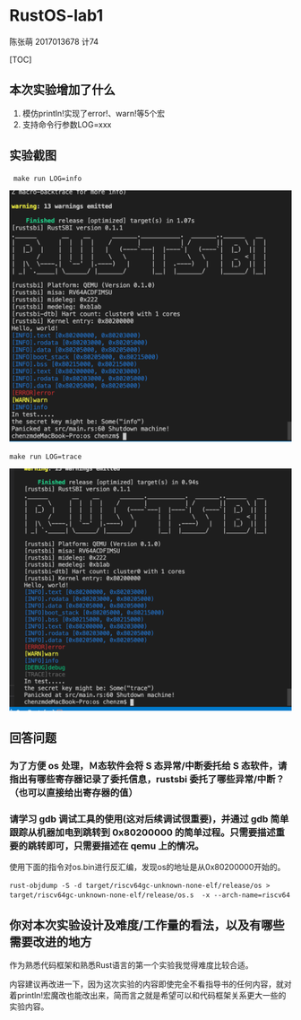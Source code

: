 # RustOS-lab1

陈张萌 2017013678 计74

[TOC]

## 本次实验增加了什么

1. 模仿println!实现了error!、warn!等5个宏
2. 支持命令行参数LOG=xxx

## 实验截图

` make run LOG=info`

![](./lab1/info.png)

`make run LOG=trace`

![](./lab1/trace.png)

## 回答问题

### 为了方便 os 处理，Ｍ态软件会将 S 态异常/中断委托给 S 态软件，请指出有哪些寄存器记录了委托信息，rustsbi 委托了哪些异常/中断？（也可以直接给出寄存器的值）



### 请学习 gdb 调试工具的使用(这对后续调试很重要)，并通过 gdb 简单跟踪从机器加电到跳转到 0x80200000 的简单过程。只需要描述重要的跳转即可，只需要描述在 qemu 上的情况。

使用下面的指令对os.bin进行反汇编，发现os的地址是从0x80200000开始的。

`rust-objdump -S -d target/riscv64gc-unknown-none-elf/release/os > target/riscv64gc-unknown-none-elf/release/os.s  -x --arch-name=riscv64 `

## 你对本次实验设计及难度/工作量的看法，以及有哪些需要改进的地方

作为熟悉代码框架和熟悉Rust语言的第一个实验我觉得难度比较合适。

内容建议再改进一下，因为这次实验的内容即使完全不看指导书的任何内容，就对着println!宏魔改也能改出来，简而言之就是希望可以和代码框架关系更大一些的实验内容。